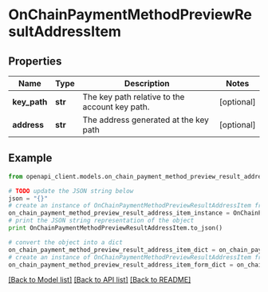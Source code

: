 # OnChainPaymentMethodPreviewResultAddressItem


## Properties
Name | Type | Description | Notes
------------ | ------------- | ------------- | -------------
**key_path** | **str** | The key path relative to the account key path. | [optional] 
**address** | **str** | The address generated at the key path | [optional] 

## Example

```python
from openapi_client.models.on_chain_payment_method_preview_result_address_item import OnChainPaymentMethodPreviewResultAddressItem

# TODO update the JSON string below
json = "{}"
# create an instance of OnChainPaymentMethodPreviewResultAddressItem from a JSON string
on_chain_payment_method_preview_result_address_item_instance = OnChainPaymentMethodPreviewResultAddressItem.from_json(json)
# print the JSON string representation of the object
print OnChainPaymentMethodPreviewResultAddressItem.to_json()

# convert the object into a dict
on_chain_payment_method_preview_result_address_item_dict = on_chain_payment_method_preview_result_address_item_instance.to_dict()
# create an instance of OnChainPaymentMethodPreviewResultAddressItem from a dict
on_chain_payment_method_preview_result_address_item_form_dict = on_chain_payment_method_preview_result_address_item.from_dict(on_chain_payment_method_preview_result_address_item_dict)
```
[[Back to Model list]](../README.md#documentation-for-models) [[Back to API list]](../README.md#documentation-for-api-endpoints) [[Back to README]](../README.md)


